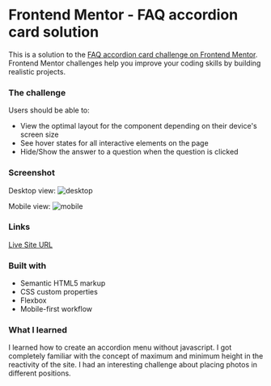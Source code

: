 # Frontend Mentor - FAQ accordion card solution

This is a solution to the [FAQ accordion card challenge on Frontend Mentor](https://www.frontendmentor.io/challenges/faq-accordion-card-XlyjD0Oam). Frontend Mentor challenges help you improve your coding skills by building realistic projects. 


### The challenge

Users should be able to:

- View the optimal layout for the component depending on their device's screen size
- See hover states for all interactive elements on the page
- Hide/Show the answer to a question when the question is clicked

### Screenshot

Desktop view:
![desktop](https://github.com/sadafes/AccordionCard/assets/139676139/2193d181-1318-45cc-a0fa-80f5f9933c92)

Mobile view:
![mobile](https://github.com/sadafes/AccordionCard/assets/139676139/05237a7c-a909-4912-9a7a-24648bc1f175)



### Links

[Live Site URL](https://sadafes.github.io/AccordionCard/)


### Built with

- Semantic HTML5 markup
- CSS custom properties
- Flexbox
- Mobile-first workflow


### What I learned

I learned how to create an accordion menu without javascript. I got completely familiar with the concept of maximum and minimum height in the reactivity of the site. I had an interesting challenge about placing photos in different positions.


